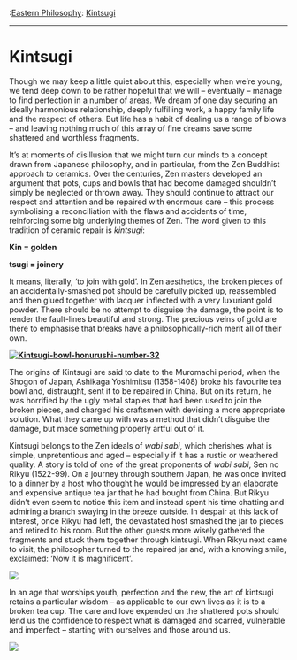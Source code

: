 :[Eastern Philosophy](https://www.theschooloflife.com/thebookoflife/category/leisure/eastern-philosophy/): [Kintsugi](https://www.theschooloflife.com/thebookoflife/kintsugi-2/)

* * *

# Kintsugi

Though we may keep a little quiet about this, especially when we’re young, we tend deep down to be rather hopeful that we will – eventually – manage to find perfection in a number of areas. We dream of one day securing an ideally harmonious relationship, deeply fulfilling work, a happy family life and the respect of others. But life has a habit of dealing us a range of blows – and leaving nothing much of this array of fine dreams save some shattered and worthless fragments.

It’s at moments of disillusion that we might turn our minds to a concept drawn from Japanese philosophy, and in particular, from the Zen Buddhist approach to ceramics. Over the centuries, Zen masters developed an argument that pots, cups and bowls that had become damaged shouldn’t simply be neglected or thrown away. They should continue to attract our respect and attention and be repaired with enormous care – this process symbolising a reconciliation with the flaws and accidents of time, reinforcing some big underlying themes of Zen.&nbsp;The word given to this tradition of ceramic repair is _kintsugi_:

**Kin = golden**

**tsugi = joinery**

It means, literally, ‘to join with gold’. In Zen aesthetics, the broken pieces of an accidentally-smashed pot should be carefully picked up, reassembled and then glued together with lacquer inflected with a very luxuriant gold powder. There should be no attempt to disguise the damage, the point is to render the fault-lines beautiful and strong. The precious veins of gold are there to emphasise that breaks have a philosophically-rich merit all of their own.

**[![Kintsugi-bowl-honurushi-number-32](https://www.theschooloflife.com/thebookoflife/wp-content/uploads/2016/01/Kintsugi-bowl-honurushi-number-32.jpg)](http://www.thebookoflife.org/wp-content/uploads/2016/01/Kintsugi-bowl-honurushi-number-32.jpg)**

The origins of Kintsugi are said to date to the Muromachi period, when the Shogon of Japan, Ashikaga Yoshimitsu (1358-1408) broke his favourite tea bowl and, distraught, sent it to be repaired in China. But on its return, he was horrified by the ugly metal staples that had been used to join the broken pieces, and charged his craftsmen with devising a more appropriate solution. What they came up with was a method that didn’t disguise the damage, but made something properly artful out of it.

Kintsugi belongs to the Zen ideals of _wabi sabi_, which cherishes what is simple, unpretentious and aged – especially if it has a rustic or weathered quality. A story is told of one of the great proponents of _wabi sabi_, Sen no Rikyu (1522-99). On a journey through southern Japan, he was once invited to a dinner by a&nbsp;host who thought he would be impressed by an elaborate and expensive antique tea jar that he had bought from China. But Rikyu didn’t even seem to notice this item and instead spent his time chatting and admiring a branch swaying in the breeze outside. In despair at this lack of interest, once Rikyu had left, the devastated host smashed the jar to pieces and retired to his room. But the other guests more wisely gathered the fragments and stuck them together through kintsugi. When Rikyu next came to visit, the philosopher turned to the repaired jar and, with a knowing smile, exclaimed: ‘Now it is magnificent’. &nbsp;

![](http://kintsugigifts.com/img/products/bowl0107.jpg)

In an age that worships youth, perfection and the new, the art of kintsugi retains a particular wisdom – as applicable to our own lives as it is to a broken tea cup. The care and love expended on the shattered pots should lend us the confidence to respect what is damaged and scarred, vulnerable and imperfect – starting with ourselves and those around us.

[![](https://img.youtube.com/vi/EBUTQkaSSTY/0.jpg)](https://www.youtube.com/embed/EBUTQkaSSTY '')
